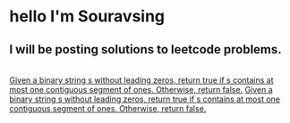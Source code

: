 # hello I'm Souravsing
## I will be posting solutions to leetcode problems.
<br>
<a href="1">Given a binary string s ​​​​​without leading zeros, return true​​​ if s contains at most one contiguous segment of ones. Otherwise, return false.</a>
<a href="1">Given a binary string s ​​​​​without leading zeros, return true​​​ if s contains at most one contiguous segment of ones. Otherwise, return false.</a>
